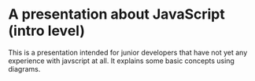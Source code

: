 
# A presentation about JavaScript (intro level)

This is a presentation intended for junior
developers that have not yet any experience
with javscript at all. It explains some basic concepts
using diagrams.

